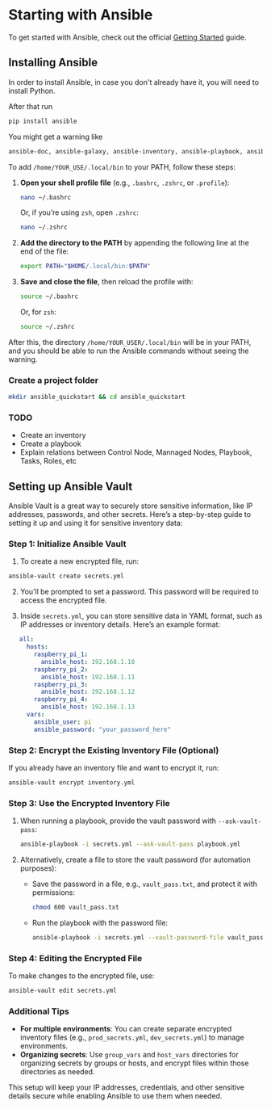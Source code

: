 # Starting with Ansible

To get started with Ansible, check out the official [Getting Started](https://docs.ansible.com/ansible/latest/getting_started/index.html) guide.

## Installing Ansible

In order to install Ansible, in case you don't already have it, you will need to install Python. 

After that run

```python
pip install ansible
```

You might get a warning like 

```bash
ansible-doc, ansible-galaxy, ansible-inventory, ansible-playbook, ansible-pull and ansible-vault are installed in '/home/YOUR_USER/.local/bin' which is not on PATH
```

To add `/home/YOUR_USE/.local/bin` to your PATH, follow these steps:

1. **Open your shell profile file** (e.g., `.bashrc`, `.zshrc`, or `.profile`):
   ```bash
   nano ~/.bashrc
   ```
   Or, if you’re using `zsh`, open `.zshrc`:
   ```bash
   nano ~/.zshrc
   ```

2. **Add the directory to the PATH** by appending the following line at the end of the file:
   ```bash
   export PATH="$HOME/.local/bin:$PATH"
   ```

3. **Save and close the file**, then reload the profile with:
   ```bash
   source ~/.bashrc
   ```
   Or, for `zsh`:
   ```bash
   source ~/.zshrc
   ```

After this, the directory `/home/YOUR_USER/.local/bin` will be in your PATH, and you should be able to run the Ansible commands without seeing the warning.

###  Create a project folder

```bash
mkdir ansible_quickstart && cd ansible_quickstart
```


### TODO

- Create an inventory
- Create a playbook
- Explain relations between Control Node, Mannaged Nodes, Playbook, Tasks, Roles, etc


## Setting up Ansible Vault

Ansible Vault is a great way to securely store sensitive information, like IP addresses, passwords, and other secrets. Here’s a step-by-step guide to setting it up and using it for sensitive inventory data:

### Step 1: Initialize Ansible Vault
1. To create a new encrypted file, run:

```bash
ansible-vault create secrets.yml
```

2. You’ll be prompted to set a password. This password will be required to access the encrypted file.

3. Inside `secrets.yml`, you can store sensitive data in YAML format, such as IP addresses or inventory details. Here’s an example format:

```yaml
   all:
     hosts:
       raspberry_pi_1:
         ansible_host: 192.168.1.10
       raspberry_pi_2:
         ansible_host: 192.168.1.11
       raspberry_pi_3:
         ansible_host: 192.168.1.12
       raspberry_pi_4:
         ansible_host: 192.168.1.13
     vars:
       ansible_user: pi
       ansible_password: "your_password_here"
```

### Step 2: Encrypt the Existing Inventory File (Optional)
If you already have an inventory file and want to encrypt it, run:
   ```bash
   ansible-vault encrypt inventory.yml
   ```

### Step 3: Use the Encrypted Inventory File
1. When running a playbook, provide the vault password with `--ask-vault-pass`:
   ```bash
   ansible-playbook -i secrets.yml --ask-vault-pass playbook.yml
   ```

2. Alternatively, create a file to store the vault password (for automation purposes):
   - Save the password in a file, e.g., `vault_pass.txt`, and protect it with permissions:
     ```bash
     chmod 600 vault_pass.txt
     ```
   - Run the playbook with the password file:
     ```bash
     ansible-playbook -i secrets.yml --vault-password-file vault_pass.txt playbook.yml
     ```

### Step 4: Editing the Encrypted File
To make changes to the encrypted file, use:
   ```bash
   ansible-vault edit secrets.yml
   ```

### Additional Tips
- **For multiple environments**: You can create separate encrypted inventory files (e.g., `prod_secrets.yml`, `dev_secrets.yml`) to manage environments.
- **Organizing secrets**: Use `group_vars` and `host_vars` directories for organizing secrets by groups or hosts, and encrypt files within those directories as needed.

This setup will keep your IP addresses, credentials, and other sensitive details secure while enabling Ansible to use them when needed.